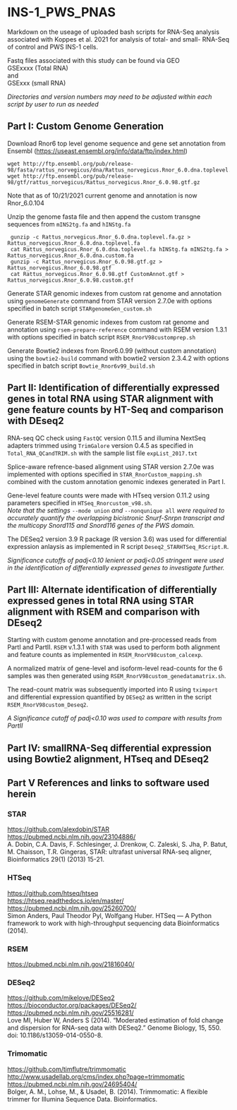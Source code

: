# INS-1_PWS_PNAS
Markdown on the useage of uploaded bash scripts for RNA-Seq analysis associated with Koppes et al. 2021 for analysis of total- and small- RNA-Seq of control and PWS INS-1 cells.  

Fastq files associated with this study can be found via GEO  
GSExxxx  (Total RNA)  
and  
GSExxx  (small RNA)


*Directories and version numbers may need to be adjusted within each script by user to run as needed*

## Part I: Custom Genome Generation
Download Rnor6 top level genome sequence and gene set annotation from Ensembl (https://useast.ensembl.org/info/data/ftp/index.html)  

    wget http://ftp.ensembl.org/pub/release-98/fasta/rattus_norvegicus/dna/Rattus_norvegicus.Rnor_6.0.dna.toplevel.fa.gz
    wget http://ftp.ensembl.org/pub/release-98/gtf/rattus_norvegicus/Rattus_norvegicus.Rnor_6.0.98.gtf.gz

Note that as of 10/21/2021 current genome and annotation is now Rnor_6.0.104  

Unzip the genome fasta file and then append the custom transgne sequences from `mINS2tg.fa` and `hINStg.fa`

     gunzip -c Rattus_norvegicus.Rnor_6.0.dna.toplevel.fa.gz > Rattus_norvegicus.Rnor_6.0.dna.toplevel.fa
     cat Rattus_norvegicus.Rnor_6.0.dna.toplevel.fa hINStg.fa mINS2tg.fa > Rattus_norvegicus.Rnor_6.0.dna.custom.fa
     gunzip -c Rattus_norvegicus.Rnor_6.0.98.gtf.gz > Rattus_norvegicus.Rnor_6.0.98.gtf
     cat Rattus_norvegicus.Rnor_6.0.98.gtf CustomAnnot.gtf > Rattus_norvegicus.Rnor_6.0.98.custom.gtf
     
Generate STAR genomic indexes from custom rat genome and annotation using `genomeGenerate` command from STAR version 2.7.0e with options specified in batch script `STARgenomeGen_custom.sh`  

Generate RSEM-STAR genomic indexes from custom rat genome and annotation using `rsem-prepare-reference` command with RSEM version 1.3.1 with options specified in batch script `RSEM_RnorV98customprep.sh`  

Generate Bowtie2 indexes from Rnor6.0.99 (without custom annotation) using the `bowtie2-build` command with bowtie2 version 2.3.4.2 with options specified in batch script `Bowtie_Rnor6v99_build.sh`

## Part II: Identification of differentially expressed genes  in total RNA using STAR alignment with gene feature counts by HT-Seq and comparison with DEseq2
RNA-seq QC check using `FastQC` version 0.11.5 and illumina NextSeq adapters trimmed using `TrimGalore` version 0.4.5 as specified in `Total_RNA_QCandTRIM.sh` with the sample list file `expList_2017.txt`  

Splice-aware refrence-based alignment using STAR version 2.7.0e was implemented with options specified in `STAR_RnorCustom_mapping.sh` combined with the custom annotation genomic indexes generated in Part I.

Gene-level feature counts were made with HTseq version 0.11.2 using parameters specified in `HTSeq_Rnorcustom_v98.sh`.  
*Note that the settings* `--mode union` *and* `--nonqunique all` *were required to accurately quantify the overlapping bicistronic Snurf-Snrpn transcript and the multicopy Snord115 and Snord116 genes of the PWS domain.*  

The DESeq2 version 3.9 R package (R version 3.6) was used for differential expression anlaysis as implemented in R script `Deseq2_STARHTSeq_RScript.R`.  

*Significance cutoffs of padj<0.10 lenient or padj<0.05 stringent were used in the identification of differentially expressed genes to investigate further.*

## Part III: Alternate identification of differentially expressed genes in total RNA using STAR alignment with RSEM and comparison with DEseq2
Starting with custom genome annotation and pre-processed reads from PartI and PartII. `RSEM` v.1.3.1 with `STAR` was used to perform both alignment and feature counts as implemented in `RSEM_RnorV98custom_calcexp`.  

A normalized matrix of gene-level and isoform-level read-counts for the 6 samples was then generated using `RSEM_RnorV98custom_genedatamatrix.sh`.  

The read-count matrix was subsequently imported into R using `tximport` and differential expression quantified by `DESeq2` as written in the script `RSEM_RnorV98custom_Deseq2`.  

*A Significance cutoff of padj<0.10 was used to compare with results from PartII*


## Part IV: smallRNA-Seq differential expression using Bowtie2 alignment, HTseq and DEseq2

## Part V References and links to software used herein

### STAR
https://github.com/alexdobin/STAR  
https://pubmed.ncbi.nlm.nih.gov/23104886/  
A. Dobin, C.A. Davis, F. Schlesinger, J. Drenkow, C. Zaleski, S. Jha, P. Batut, M. Chaisson, T.R. Gingeras, STAR: ultrafast universal RNA-seq aligner, Bioinformatics 29(1) (2013) 15-21.

### HTSeq
https://github.com/htseq/htseq  
https://htseq.readthedocs.io/en/master/  
https://pubmed.ncbi.nlm.nih.gov/25260700/  
Simon Anders, Paul Theodor Pyl, Wolfgang Huber. HTSeq — A Python framework to work with high-throughput sequencing data Bioinformatics (2014).

### RSEM
https://pubmed.ncbi.nlm.nih.gov/21816040/

### DESeq2
https://github.com/mikelove/DESeq2  
https://bioconductor.org/packages/DESeq2/  
https://pubmed.ncbi.nlm.nih.gov/25516281/  
Love MI, Huber W, Anders S (2014). “Moderated estimation of fold change and dispersion for RNA-seq data with DESeq2.” Genome Biology, 15, 550. doi: 10.1186/s13059-014-0550-8.    

### Trimomatic
https://github.com/timflutre/trimmomatic  
http://www.usadellab.org/cms/index.php?page=trimmomatic  
https://pubmed.ncbi.nlm.nih.gov/24695404/  
Bolger, A. M., Lohse, M., & Usadel, B. (2014). Trimmomatic: A flexible trimmer for Illumina Sequence Data. Bioinformatics.  
